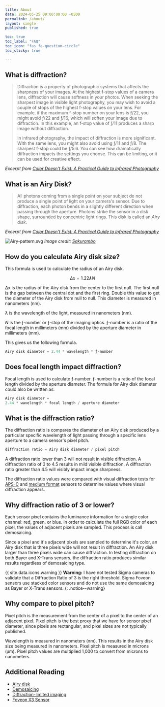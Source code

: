 ```yaml
---
title: About
date: 2024-05-25 09:00:00:00 -0500
permalink: /about/
layout: single
published: true

toc: true
toc_label: "FAQ"
toc_icon: "fas fa-question-circle"
toc_sticky: true

---
```


## What is diffraction?

> Diffraction is a property of photographic systems that affects the sharpness of your images. At the highest f-stop values of a camera lens, diffraction will cause softness in your photos. When seeking the sharpest image in visible light photography, you may wish to avoid a couple of stops of the highest f-stop values on your lens. For example, if the maximum f-stop number on your lens is ƒ/22, you might avoid ƒ/22 and ƒ/16, which will soften your image due to diffraction. In this example, an f-stop value of ƒ/11 produces a sharp image without diffraction.
>
> In infrared photography, the impact of diffraction is more significant. With the same lens, you might also avoid using ƒ/11 and ƒ/8. The sharpest f-stop could be ƒ/5.6. You can see how dramatically diffraction impacts the settings you choose. This can be limiting, or it can be used for creative effect.

_Excerpt from [Color Doesn’t Exist: A Practical Guide to Infrared Photography](https://www.colordoesntexist.com/)_

## What is an Airy Disk?

> All photons coming from a single point on your subject do not produce a single point of light on your camera's sensor. Due to diffraction, each photon bends in a slightly different direction when passing through the aperture. Photons strike the sensor in a disk shape, surrounded by concentric light rings. This disk is called an _Airy disk_.

_Excerpt from [Color Doesn’t Exist: A Practical Guide to Infrared Photography](https://www.colordoesntexist.com/)_

![Airy-pattern.svg](https://upload.wikimedia.org/wikipedia/commons/thumb/1/14/Airy-pattern.svg/1024px-Airy-pattern.svg.png)
_Image credit: [Sakurambo](https://commons.wikimedia.org/wiki/File:Airy-pattern.svg)_

## How do you calculate Airy disk size?

This formula is used to calculate the radius of an Airy disk.

$$
Δx = 1.22ƛN
$$

Δx is the radius of the Airy disk from the center to the first null. The first null is the gap between the central dot and the first ring. Double this value to get the diameter of the Airy disk from null to null. This diameter is measured in nanometers (nm).

ƛ is the wavelength of the light, measured in nanometers (nm).

*N* is the ƒ-number or ƒ-stop of the imaging optics. ƒ-number is a ratio of the focal length in millimeters (mm) divided by the aperture diameter in millimeters (mm).

This gives us the following formula.

```jsx
Airy disk diameter = 2.44 * wavelength * ƒ-number
```

## Does focal length impact diffraction?

Focal length is used to calculate ƒ-number. ƒ-number is a ratio of the focal length divided by the aperture diameter. The formula for Airy disk diameter could also be written as:

```jsx
Airy disk diameter =
2.44 * wavelength * focal length / aperture diameter
```

## What is the diffraction ratio?

The diffraction ratio is compares the diameter of an Airy disk produced by a particular specific wavelength of light passing through a specific lens aperture to a camera sensor's pixel pitch.

```jsx
diffraction ratio = Airy disk diameter / pixel pitch
```

A diffraction ratio lower than 3 will not result in visible diffraction. A diffraction ratio of 3 to 4.5 results in mild visible diffraction. A diffraction ratio greater than 4.5 will visibly impact image sharpness.

The diffraction ratio values were compared with visual diffraction tests for [APS-C](https://blog.robsheaphotography.com/2020/09/15/diffraction-in-infrared-photography.html) and [medium format](https://blog.robsheaphotography.com/2022/07/10/which-f-stop-sharpest-diffraction-gfx-50s.html) sensors to determine values where visual diffraction appears.

## Why diffraction ratio of 3 or lower?

Each sensor pixel contains the luminance information for a single color channel: red, green, or blue. In order to calculate the full RGB color of each pixel, the values of adjacent pixels are sampled. This process is call demosaicing.

Since a pixel and it's adjacent pixels are sampled to determine it's color, an Airy disk that is three pixels wide will not result in diffraction. An Airy disk larger than three pixels wide can cause diffraction. In testing diffraction on both Bayer and X-Trans sensors, the diffraction ratio produces similar results regardless of demosaicing type.

{{ site.data.icons.warning }} **Warning:** I have not tested Sigma cameras to validate that a Diffraction Ratio of 3 is the right threshold. Sigma Foveon sensors use stacked color sensors and do not use the same demosaicing as Bayer or X-Trans sensors.
{: .notice--warning}

## Why compare to pixel pitch?

Pixel pitch is the measurement from the center of a pixel to the center of an adjacent pixel. Pixel pitch is the best proxy that we have for sensor pixel diameter, since pixels are rectangular, and pixel sizes are not typically published.

Wavelength is measured in nanometers (nm). This results in the Airy disk size being measured in nanometers. Pixel pitch is measured in microns (μm). Pixel pitch values are multiplied 1,000 to convert from microns to nanometers.

## Additional Reading

- [Airy disk](https://en.wikipedia.org/wiki/Airy_disk)
- [Demosaicing](https://en.wikipedia.org/wiki/Demosaicing)
- [Diffraction-limited imaging](https://en.wikipedia.org/wiki/Diffraction#Diffraction-limited_imaging)
- [Foveon X3 Sensor](https://en.wikipedia.org/wiki/Foveon_X3_sensor)
